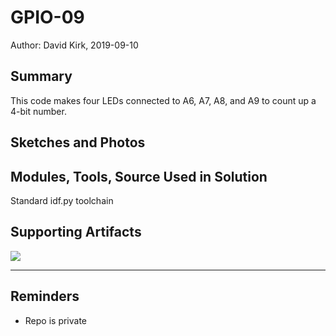 #  GPIO-09

Author: David Kirk, 2019-09-10

## Summary
This code makes four LEDs connected to A6, A7, A8, and A9 to count up a 4-bit number.

## Sketches and Photos

## Modules, Tools, Source Used in Solution
Standard idf.py toolchain

## Supporting Artifacts
[![](http://img.youtube.com/vi/DTctMxPU5pU/0.jpg)](http://www.youtube.com/watch?v=DTctMxPU5pU "GPIO Demo")


-----

## Reminders
- Repo is private
